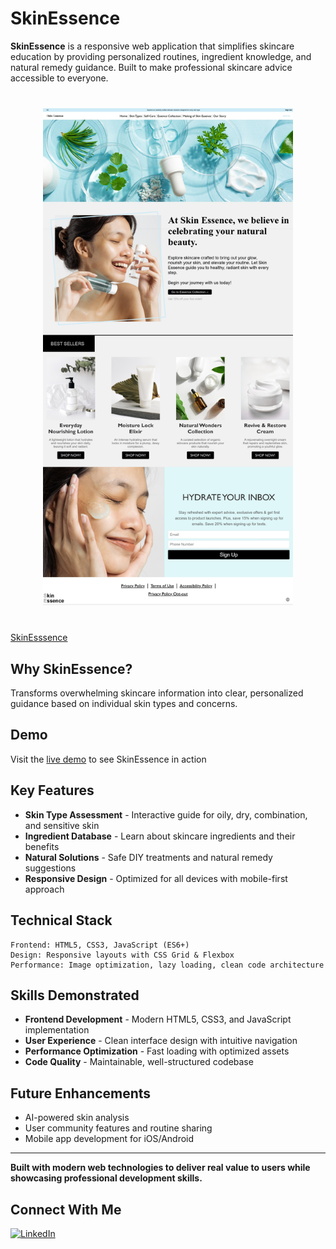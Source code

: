 # SkinEssence


**SkinEssence** is a responsive web application that simplifies skincare education by providing personalized routines, ingredient knowledge, and natural remedy guidance. Built to make professional skincare advice accessible to everyone.

<div align="center" style="margin: 40px 0;">

  <img src="./images/readme-pic.jpeg" width = '400px'>

</div>

[SkinEsssence](https://skin-essence.onrender.com/)

##  Why SkinEssence?
Transforms overwhelming skincare information into clear, personalized guidance based on individual skin types and concerns.


##  Demo

 Visit the [live demo](https://skin-essence.onrender.com/) to see SkinEssence in action


##  Key Features

- **Skin Type Assessment** - Interactive guide for oily, dry, combination, and sensitive skin
- **Ingredient Database** - Learn about skincare ingredients and their benefits
- **Natural Solutions** - Safe DIY treatments and natural remedy suggestions
- **Responsive Design** - Optimized for all devices with mobile-first approach

##  Technical Stack

```
Frontend: HTML5, CSS3, JavaScript (ES6+)
Design: Responsive layouts with CSS Grid & Flexbox
Performance: Image optimization, lazy loading, clean code architecture
```


##  Skills Demonstrated

- **Frontend Development** - Modern HTML5, CSS3, and JavaScript implementation
- **User Experience** - Clean interface design with intuitive navigation
- **Performance Optimization** - Fast loading with optimized assets
- **Code Quality** - Maintainable, well-structured codebase


##  Future Enhancements

- AI-powered skin analysis
- User community features and routine sharing
- Mobile app development for iOS/Android


---

**Built with modern web technologies to deliver real value to users while showcasing professional development skills.**


##  Connect With Me

[![LinkedIn](https://img.shields.io/badge/LinkedIn-0077B5?style=for-the-badge&logo=linkedin&logoColor=white)](https://www.linkedin.com/in/zainab-nooh)






